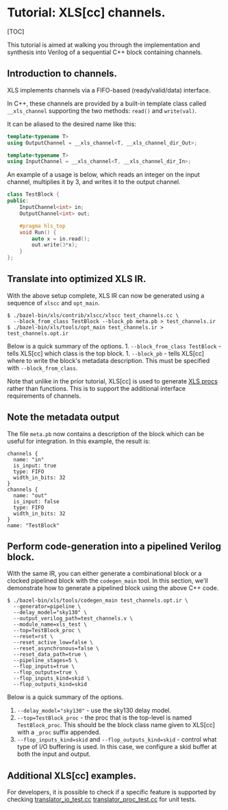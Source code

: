 # Tutorial: XLS[cc] channels.

[TOC]

This tutorial is aimed at walking you through the implementation and synthesis
into Verilog of a sequential C++ block containing channels.

## Introduction to channels.

XLS implements channels via a FIFO-based (ready/valid/data) interface.

In C++, these channels are provided by a built-in template class called
`__xls_channel` supporting the two methods: `read()` and `write(val)`.

It can be aliased to the desired name like this:

```c++
template<typename T>
using OutputChannel = __xls_channel<T, __xls_channel_dir_Out>;

template<typename T>
using InputChannel = __xls_channel<T, __xls_channel_dir_In>;
```

An example of a usage is below, which reads an integer on the input channel,
multiplies it by 3, and writes it to the output channel.

```c++
class TestBlock {
public:
    InputChannel<int> in;
    OutputChannel<int> out;

    #pragma hls_top
    void Run() {
        auto x = in.read();
        out.write(3*x);
    }
};
```

## Translate into optimized XLS IR.

With the above setup complete, XLS IR can now be generated using a sequence of
`xlscc` and `opt_main`.

```shell
$ ./bazel-bin/xls/contrib/xlscc/xlscc test_channels.cc \
  --block_from_class TestBlock --block_pb meta.pb > test_channels.ir
$ ./bazel-bin/xls/tools/opt_main test_channels.ir > test_channels.opt.ir
```

Below is a quick summary of the options. 1. `--block_from_class TestBlock` -
tells XLS[cc] which class is the top block. 1. `--block_pb` - tells XLS[cc]
where to write the block's metadata description. This must be specified with
`--block_from_class`.

Note that unlike in the prior tutorial, XLS[cc] is used to generate
[XLS procs](../ir_semantics.md#proc)
rather than functions. This is to support the additional interface requirements
of channels.

## Note the metadata output

The file `meta.pb` now contains a description of the block which can be useful
for integration. In this example, the result is:

```textproto
channels {
  name: "in"
  is_input: true
  type: FIFO
  width_in_bits: 32
}
channels {
  name: "out"
  is_input: false
  type: FIFO
  width_in_bits: 32
}
name: "TestBlock"
```

## Perform code-generation into a pipelined Verilog block.

With the same IR, you can either generate a combinational block or a clocked
pipelined block with the `codegen_main` tool. In this section, we'll demonstrate
how to generate a pipelined block using the above C++ code.

```shell
$ ./bazel-bin/xls/tools/codegen_main test_channels.opt.ir \
  --generator=pipeline \
  --delay_model="sky130" \
  --output_verilog_path=test_channels.v \
  --module_name=xls_test \
  --top=TestBlock_proc \
  --reset=rst \
  --reset_active_low=false \
  --reset_asynchronous=false \
  --reset_data_path=true \
  --pipeline_stages=5 \
  --flop_inputs=true \
  --flop_outputs=true \
  --flop_inputs_kind=skid \
  --flop_outputs_kind=skid
```

Below is a quick summary of the options.

1.  `--delay_model="sky130"` - use the sky130 delay model.
2.  `--top=TestBlock_proc` - the proc that is the top-level is named
    `TestBlock_proc`. This should be the block class name given to XLS[cc] with
    a `_proc` suffix appended.
3.  `--flop_inputs_kind=skid` and `--flop_outputs_kind=skid` - control what type
    of I/O buffering is used. In this case, we configure a skid buffer at both
    the input and output.

## Additional XLS[cc] examples.

For developers, it is possible to check if a specific feature is supported by
checking
[translator_io_test.cc](https://github.com/google/xls/tree/main/xls/contrib/xlscc/translator_io_test.cc)
[translator_proc_test.cc](https://github.com/google/xls/tree/main/xls/contrib/xlscc/translator_proc_test.cc)
for unit tests.
